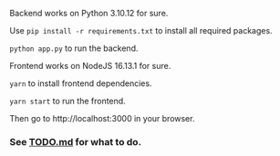 Backend works on Python 3.10.12 for sure.

Use `pip install -r requirements.txt` to install all required packages.

`python app.py` to run the backend.

Frontend works on NodeJS 16.13.1 for sure.

`yarn` to install frontend dependencies.

`yarn start` to run the frontend.

Then go to http://localhost:3000 in your browser.

### See [TODO.md](TODO.md) for what to do.